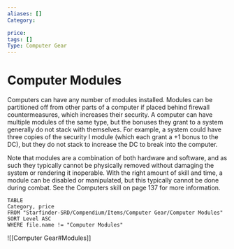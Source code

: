 ```yaml
---
aliases: []
Category: 

price: 
tags: []
Type: Computer Gear
---
```


# Computer Modules

Computers can have any number of modules installed. Modules can be partitioned off from other parts of a computer if placed behind firewall countermeasures, which increases their security. A computer can have multiple modules of the same type, but the bonuses they grant to a system generally do not stack with themselves. For example, a system could have three copies of the security I module (which each grant a +1 bonus to the DC), but they do not stack to increase the DC to break into the computer.

Note that modules are a combination of both hardware and software, and as such they typically cannot be physically removed without damaging the system or rendering it inoperable. With the right amount of skill and time, a module can be disabled or manipulated, but this typically cannot be done during combat. See the Computers skill on page 137 for more information.

``` dataview
TABLE
Category, price
FROM "Starfinder-SRD/Compendium/Items/Computer Gear/Computer Modules"
SORT Level ASC
WHERE file.name != "Computer Modules"
```

![[Computer Gear#Modules]]
